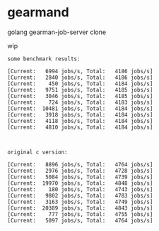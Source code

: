 gearmand
========

golang gearman-job-server clone

wip

	some benchmark results:

	[Current:   6994 jobs/s, Total:   4186 jobs/s]
	[Current:   2840 jobs/s, Total:   4186 jobs/s]
	[Current:    450 jobs/s, Total:   4184 jobs/s]
	[Current:   9751 jobs/s, Total:   4185 jobs/s]
	[Current:   3046 jobs/s, Total:   4185 jobs/s]
	[Current:    724 jobs/s, Total:   4183 jobs/s]
	[Current:  10481 jobs/s, Total:   4184 jobs/s]
	[Current:   3918 jobs/s, Total:   4184 jobs/s]
	[Current:   4118 jobs/s, Total:   4184 jobs/s]
	[Current:   4810 jobs/s, Total:   4184 jobs/s]



	original c version:
	
	[Current:   8896 jobs/s, Total:   4764 jobs/s]
	[Current:   2976 jobs/s, Total:   4728 jobs/s]
	[Current:   5084 jobs/s, Total:   4739 jobs/s]
	[Current:  19970 jobs/s, Total:   4848 jobs/s]
	[Current:    180 jobs/s, Total:   4743 jobs/s]
	[Current:   9802 jobs/s, Total:   4783 jobs/s]
	[Current:   3163 jobs/s, Total:   4749 jobs/s]
	[Current:  20389 jobs/s, Total:   4843 jobs/s]
	[Current:    777 jobs/s, Total:   4755 jobs/s]
	[Current:   5097 jobs/s, Total:   4764 jobs/s]


